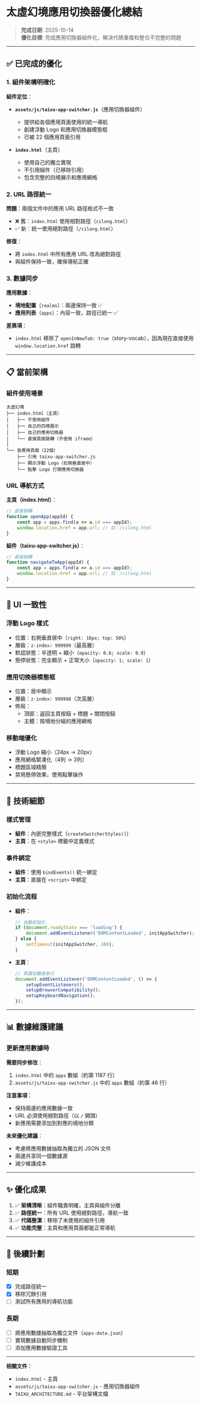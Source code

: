 # 太虛幻境應用切換器優化總結

> **完成日期**: 2025-10-14  
> **優化目標**: 完成應用切換器組件化，解決代碼重複和整合不完整的問題

---

## ✅ 已完成的優化

### 1. 組件架構明確化

**組件定位**：
- **`assets/js/taixu-app-switcher.js`**（應用切換器組件）
  - 提供給各個應用頁面使用的統一導航
  - 創建浮動 Logo 和應用切換器模態框
  - 已被 22 個應用頁面引用

- **`index.html`**（主頁）
  - 使用自己的獨立實現
  - 不引用組件（已移除引用）
  - 包含完整的四境展示和應用網格

### 2. URL 路徑統一

**問題**：兩個文件中的應用 URL 路徑格式不一致
- ❌ 舊：`index.html` 使用相對路徑（`cilong.html`）
- ✅ 新：統一使用絕對路徑（`/cilong.html`）

**修復**：
- 將 `index.html` 中所有應用 URL 改為絕對路徑
- 與組件保持一致，確保導航正確

### 3. 數據同步

**應用數據**：
- **境地配置**（`realms`）：兩邊保持一致 ✅
- **應用列表**（`apps`）：內容一致，路徑已統一 ✅

**差異項**：
- `index.html` 移除了 `openInNewTab: true`（story-vocab），因為現在直接使用 `window.location.href` 跳轉

---

## 📋 當前架構

### 組件使用場景

```
太虛幻境
├── index.html（主頁）
│   ├── 不使用組件
│   ├── 自己的四境展示
│   ├── 自己的應用切換器
│   └── 直接頁面跳轉（不使用 iframe）
│
└── 各應用頁面（22個）
    ├── 引用 taixu-app-switcher.js
    ├── 顯示浮動 Logo（右側垂直居中）
    └── 點擊 Logo 打開應用切換器
```

### URL 導航方式

**主頁（index.html）**：
```javascript
// 直接跳轉
function openApp(appId) {
    const app = apps.find(a => a.id === appId);
    window.location.href = app.url; // 如：/cilong.html
}
```

**組件（taixu-app-switcher.js）**：
```javascript
// 直接跳轉
function navigateToApp(appId) {
    const app = apps.find(a => a.id === appId);
    window.location.href = app.url; // 如：/cilong.html
}
```

---

## 🎨 UI 一致性

### 浮動 Logo 樣式
- 位置：右側垂直居中（`right: 16px; top: 50%`）
- 層級：`z-index: 999999`（最高層）
- 默認狀態：半透明 + 縮小（`opacity: 0.6; scale: 0.9`）
- 懸停狀態：完全顯示 + 正常大小（`opacity: 1; scale: 1`）

### 應用切換器模態框
- 位置：居中顯示
- 層級：`z-index: 999998`（次高層）
- 佈局：
  - 頂部：返回主頁按鈕 + 標題 + 關閉按鈕
  - 主體：按境地分組的應用網格

### 移動端優化
- 浮動 Logo 縮小（24px → 20px）
- 應用網格緊凑化（4列 → 3列）
- 標題區域精簡
- 禁用懸停效果，使用點擊操作

---

## 🔧 技術細節

### 樣式管理
- **組件**：內嵌完整樣式（`createSwitcherStyles()`）
- **主頁**：在 `<style>` 標籤中定義樣式

### 事件綁定
- **組件**：使用 `bindEvents()` 統一綁定
- **主頁**：直接在 `<script>` 中綁定

### 初始化流程
- **組件**：
  ```javascript
  // 自動初始化
  if (document.readyState === 'loading') {
      document.addEventListener('DOMContentLoaded', initAppSwitcher);
  } else {
      setTimeout(initAppSwitcher, 100);
  }
  ```
  
- **主頁**：
  ```javascript
  // 頁面加載後執行
  document.addEventListener('DOMContentLoaded', () => {
      setupEventListeners();
      setupBrowserCompatibility();
      setupKeyboardNavigation();
  });
  ```

---

## 📊 數據維護建議

### 更新應用數據時

**需要同步修改**：
1. `index.html` 中的 `apps` 數組（約第 1187 行）
2. `assets/js/taixu-app-switcher.js` 中的 `apps` 數組（約第 46 行）

**注意事項**：
- 保持兩邊的應用數據一致
- URL 必須使用絕對路徑（以 `/` 開頭）
- 新應用需要添加到對應的境地分類

**未來優化建議**：
- 考慮將應用數據抽取為獨立的 JSON 文件
- 兩邊共享同一個數據源
- 減少維護成本

---

## ✨ 優化成果

1. ✅ **架構清晰**：組件職責明確，主頁與組件分離
2. ✅ **路徑統一**：所有 URL 使用絕對路徑，導航一致
3. ✅ **代碼整潔**：移除了未使用的組件引用
4. ✅ **功能完整**：主頁和應用頁面都能正常導航

---

## 🚀 後續計劃

### 短期
- [x] 完成路徑統一
- [x] 移除冗餘引用
- [ ] 測試所有應用的導航功能

### 長期
- [ ] 將應用數據抽取為獨立文件（`apps-data.json`）
- [ ] 實現數據自動同步機制
- [ ] 添加應用數據驗證工具

---

**相關文件**：
- `index.html` - 主頁
- `assets/js/taixu-app-switcher.js` - 應用切換器組件
- `TAIXU_ARCHITECTURE.md` - 平台架構文檔

